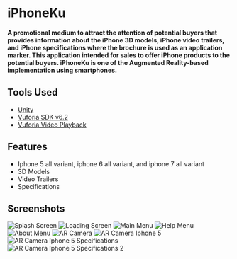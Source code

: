 # iPhoneKu
**A promotional medium to attract the attention of potential buyers that provides information about the iPhone 3D models, iPhone video trailers, and iPhone specifications where the brochure is used as an application marker. This application intended for sales to offer iPhone products to the potential buyers. iPhoneKu is one of the Augmented Reality-based implementation using smartphones.**

## Tools Used
* [Unity](https://unity.com/)
* [Vuforia SDK v6.2](https://developer.vuforia.com/downloads/sdk)
* [Vuforia Video Playback](https://developer.vuforia.com/downloads/samples)

## Features
* Iphone 5 all variant, iphone 6 all variant, and iphone 7 all variant
* 3D Models
* Video Trailers
* Specifications

## Screenshots
![Splash Screen](https://github.com/ipandu/iphoneku/blob/master/Screenshot/1-Splash.png)
![Loading Screen](https://github.com/ipandu/iphoneku/blob/master/Screenshot/2-Loading.png)
![Main Menu](https://github.com/ipandu/iphoneku/blob/master/Screenshot/3-Main.png)
![Help Menu](https://github.com/ipandu/iphoneku/blob/master/Screenshot/4-Help.png)
![About Menu](https://github.com/ipandu/iphoneku/blob/master/Screenshot/5-About.png)
![AR Camera](https://github.com/ipandu/iphoneku/blob/master/Screenshot/6-ARCam.png)
![AR Camera Iphone 5](https://github.com/ipandu/iphoneku/blob/master/Screenshot/7-IP5.png)
![AR Camera Iphone 5 Specifications](https://github.com/ipandu/iphoneku/blob/master/Screenshot/8-IP5-Spec.png)
![AR Camera Iphone 5 Specifications 2](https://github.com/ipandu/iphoneku/blob/master/Screenshot/9-IP5-Spec2.png)